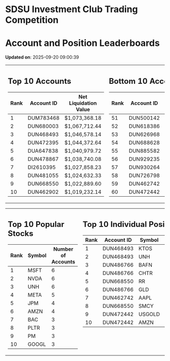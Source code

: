 # SDSU Investment Club Trading Competition 
 # Account and Position Leaderboards

**Updated on**: 2025-09-20 09:00:39

<table><tr><td valign="top">

## Top 10 Accounts
| Rank | Account ID | Net Liquidation Value |
|------|------------|-----------------------|
| 1 | DUM783468 | $1,073,368.18 |
| 2 | DUN680003 | $1,067,712.44 |
| 3 | DUN468493 | $1,046,578.14 |
| 4 | DUN472395 | $1,044,372.64 |
| 5 | DUA647838 | $1,040,979.72 |
| 6 | DUN478867 | $1,038,740.08 |
| 7 | DI2610395 | $1,027,858.23 |
| 8 | DUN481055 | $1,024,632.33 |
| 9 | DUN668550 | $1,022,889.60 |
| 10 | DUN462902 | $1,019,232.14 |

</td><td valign="top">

## Bottom 10 Accounts
| Rank | Account ID | Net Liquidation Value |
|------|------------|-----------------------|
| 51 | DUN500142 | $1,001,151.75 |
| 52 | DUN618386 | $1,000,941.09 |
| 53 | DUN626968 | $1,000,941.09 |
| 54 | DUN688628 | $1,000,835.76 |
| 55 | DUN885582 | $1,000,309.11 |
| 56 | DUN929235 | $1,000,000.00 |
| 57 | DUN930264 | $1,000,000.00 |
| 58 | DUN726798 | $999,828.74 |
| 59 | DUN462742 | $993,962.43 |
| 60 | DUN472442 | $904,049.01 |

</td></tr></table>

<table><tr><td valign="top">

## Top 10 Popular Stocks
| Rank | Symbol | Number of Accounts |
|------|--------|--------------------|
| 1 | MSFT | 6 |
| 2 | NVDA | 6 |
| 3 | UNH | 6 |
| 4 | META | 5 |
| 5 | JPM | 4 |
| 6 | AMZN | 4 |
| 7 | BAC | 3 |
| 8 | PLTR | 3 |
| 9 | PM | 3 |
| 10 | GOOGL | 3 |

</td><td valign="top">

## Top 10 Individual Positions
| Rank | Account ID | Symbol | Cost | Total Value |
|------|------------|--------|-----------|-------------|
| 1 | DUN468493 | KTOS | $375,025.68 | $375,025.68 |
| 2 | DUN468493 | UNH | $200,003.43 | $200,003.43 |
| 3 | DUN486766 | BAFN | $150,086.61 | $150,086.61 |
| 4 | DUN486766 | CHTR | $150,002.80 | $150,002.80 |
| 5 | DUN668550 | RR | $137,487.66 | $137,487.66 |
| 6 | DUN486766 | GLD | $125,001.86 | $125,001.86 |
| 7 | DUN462742 | AAPL | $120,996.01 | $120,996.01 |
| 8 | DUN668550 | SMCY | $114,862.67 | $114,862.67 |
| 9 | DUN472442 | USGOLD | $109,327.10 | $109,327.10 |
| 10 | DUN472442 | AMZN | $107,554.22 | $107,554.22 |

</td></tr></table>
